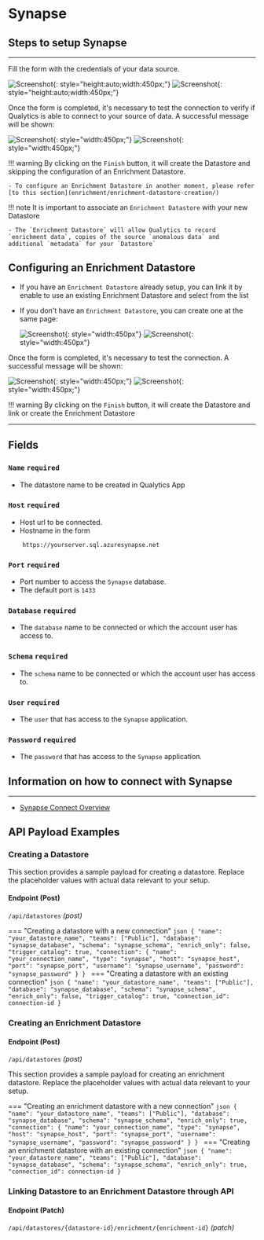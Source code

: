 # Synapse

## Steps to setup Synapse

---
Fill the form with the credentials of your data source.

![Screenshot](../assets/datastores/synapse/create-datastore-light.png#only-light){: style="height:auto;width:450px;"}
![Screenshot](../assets/datastores/synapse/create-datastore-dark.png#only-dark){: style="height:auto;width:450px;"}

Once the form is completed, it's necessary to test the connection to verify if Qualytics is able to connect to your source of data. A successful message will be shown:

![Screenshot](../assets/datastores/test-connection/test-connection-light.png#only-light){: style="width:450px;"}
![Screenshot](../assets/datastores/test-connection/test-connection-dark.png#only-dark){: style="width:450px;"}

!!! warning 
    By clicking on the `Finish` button, it will create the Datastore and skipping the configuration of an Enrichment Datastore.

    - To configure an Enrichment Datastore in another moment, please refer [to this section](enrichment/enrichment-datastore-creation/)

!!! note 
    It is important to associate an `Enrichment Datastore` with your new Datastore

    - The `Enrichment Datastore` will allow Qualytics to record `enrichment data`, copies of the source `anomalous data` and additional `metadata` for your `Datastore`

## Configuring an Enrichment Datastore

- If you have an `Enrichment Datastore` already setup, you can link it by enable to use an existing Enrichment Datastore and select from the list

- If you don't have an `Enrichment Datastore`, you can create one at the same page:

    ![Screenshot](../assets/enrichment/synapse/create-enrichment-datastore-light.png#only-light){: style="width:450px"}
    ![Screenshot](../assets/enrichment/synapse/create-enrichment-datastore-dark.png#only-dark){: style="width:450px"}

Once the form is completed, it's necessary to test the connection. A successful message will be shown:

![Screenshot](../assets/enrichment/test-connection-light.png#only-light){: style="width:450px;"}
![Screenshot](../assets/enrichment/test-connection-dark.png#only-dark){: style="width:450px;"}

!!! warning 
    By clicking on the `Finish` button, it will create the Datastore and link or create the Enrichment Datastore

---
## Fields
### `Name` <spam id='required'>`required`</spam>

* The datastore name  to be created in Qualytics App

### `Host` <spam id='required'>`required`</spam>

* Host url to be connected.
* Hostname in the form 
```text
    https://yourserver.sql.azuresynapse.net
```

### `Port` <spam id='required'>`required`</spam>

* Port number to access the `Synapse` database.
* The default port is `1433`

### `Database` <spam id='required'>`required`</spam>

* The `database` name to be connected or which the account user has access to.

### `Schema` <spam id='required'>`required`</spam>

* The `schema` name to be connected or which the account user has access to.

### `User` <spam id='required'>`required`</spam>

* The `user` that has access to the `Synapse` application.

### `Password` <spam id='required'>`required`</spam>

* The `password` that has access to the `Synapse` application.

## Information on how to connect with Synapse

---

* [Synapse Connect Overview](https://learn.microsoft.com/en-us/azure/synapse-analytics/sql/connect-overview)

## API Payload Examples

### Creating a Datastore

This section provides a sample payload for creating a datastore. Replace the placeholder values with actual data relevant to your setup.

#### Endpoint (Post)

`/api/datastores` _(post)_

=== "Creating a datastore with a new connection"
    ```json
        {
            "name": "your_datastore_name",
            "teams": ["Public"],
            "database": "synapse_database",
            "schema": "synapse_schema",
            "enrich_only": false,
            "trigger_catalog": true,
            "connection": {
                "name": "your_connection_name",
                "type": "synapse",
                "host": "synapse_host",
                "port": "synapse_port",
                "username": "synapse_username",
                "password": "synapse_password"
            }
        }
    ```
=== "Creating a datastore with an existing connection"
    ```json
        {
            "name": "your_datastore_name",
            "teams": ["Public"],
            "database": "synapse_database",
            "schema": "synapse_schema",
            "enrich_only": false,
            "trigger_catalog": true,
            "connection_id": connection-id
        }
    ```

### Creating an Enrichment Datastore

#### Endpoint (Post)

`/api/datastores` _(post)_

This section provides a sample payload for creating an enrichment datastore. Replace the placeholder values with actual data relevant to your setup.

=== "Creating an enrichment datastore with a new connection"
    ```json
        {
            "name": "your_datastore_name",
            "teams": ["Public"],
            "database": "synapse_database",
            "schema": "synapse_schema",
            "enrich_only": true,
            "connection": {
                "name": "your_connection_name",
                "type": "synapse",
                "host": "synapse_host",
                "port": "synapse_port",
                "username": "synapse_username",
                "password": "synapse_password"
            }
        }
    ```
=== "Creating an enrichment datastore with an existing connection"
    ```json
        {
            "name": "your_datastore_name",
            "teams": ["Public"],
            "database": "synapse_database",
            "schema": "synapse_schema",
            "enrich_only": true,
            "connection_id": connection-id
        }
    ``` 

### Linking Datastore to an Enrichment Datastore through API

#### Endpoint (Patch)

`/api/datastores/{datastore-id}/enrichment/{enrichment-id}` _(patch)_